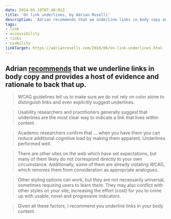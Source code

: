 ```yaml
---
date: 2024-05-19T07:48:01Z
title: 'On link underlines, by Adrian Roselli'
description: 'Adrian recommends that we underline links in body copy and provides a host of evidence and rationale'
tags:
- link
- accessibility
- links
- usability
linkTarget: https://adrianroselli.com/2016/06/on-link-underlines.html 
---
```

Adrian [recommends](https://adrianroselli.com/2016/06/on-link-underlines.html#recommendation) that we underline links in body copy and provides a host of evidence and rationale to back that up.
---

> WCAG guidelines tell us to make sure we do not rely on color alone to distinguish links and even explicitly suggest underlines.

> Usability researchers and practitioners generally suggest that underlines are the most clear way to indicate a link that lives within content.

> Academic researchers confirm that … when you have them you can reduce additional cognitive load by making them apparent. Underlines performed well.

> There are other sites on the web which have set expectations, but many of them likely do not correspond directly to your own circumstance. Additionally, some of them are already violating WCAG, which removes them from consideration as appropriate analogues.

> Other styling options can work, but they are not necessarily universal, sometimes requiring users to learn them. They may also conflict with other styles on your site, increasing the effort (cost) for you to come up with usable, novel and progressive indicators.

> Given all these factors, I recommend you underline links in your body content.

